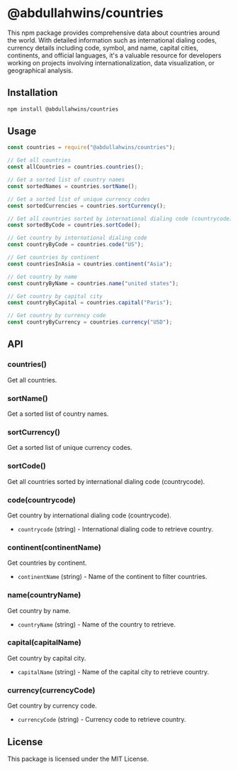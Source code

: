 # @abdullahwins/countries

This npm package provides comprehensive data about countries around the world. With detailed information such as international dialing codes, currency details including code, symbol, and name, capital cities, continents, and official languages, it's a valuable resource for developers working on projects involving internationalization, data visualization, or geographical analysis.

## Installation

```bash
npm install @abdullahwins/countries
```

## Usage

```javascript
const countries = require("@abdullahwins/countries");

// Get all countries
const allCountries = countries.countries();

// Get a sorted list of country names
const sortedNames = countries.sortName();

// Get a sorted list of unique currency codes
const sortedCurrencies = countries.sortCurrency();

// Get all countries sorted by international dialing code (countrycode)
const sortedByCode = countries.sortCode();

// Get country by international dialing code
const countryByCode = countries.code("US");

// Get countries by continent
const countriesInAsia = countries.continent("Asia");

// Get country by name
const countryByName = countries.name("united states");

// Get country by capital city
const countryByCapital = countries.capital("Paris");

// Get country by currency code
const countryByCurrency = countries.currency("USD");
```

## API

### countries()

Get all countries.

### sortName()

Get a sorted list of country names.

### sortCurrency()

Get a sorted list of unique currency codes.

### sortCode()

Get all countries sorted by international dialing code (countrycode).

### code(countrycode)

Get country by international dialing code (countrycode).

- `countrycode` (string) - International dialing code to retrieve country.

### continent(continentName)

Get countries by continent.

- `continentName` (string) - Name of the continent to filter countries.

### name(countryName)

Get country by name.

- `countryName` (string) - Name of the country to retrieve.

### capital(capitalName)

Get country by capital city.

- `capitalName` (string) - Name of the capital city to retrieve country.

### currency(currencyCode)

Get country by currency code.

- `currencyCode` (string) - Currency code to retrieve country.

## License

This package is licensed under the MIT License.
